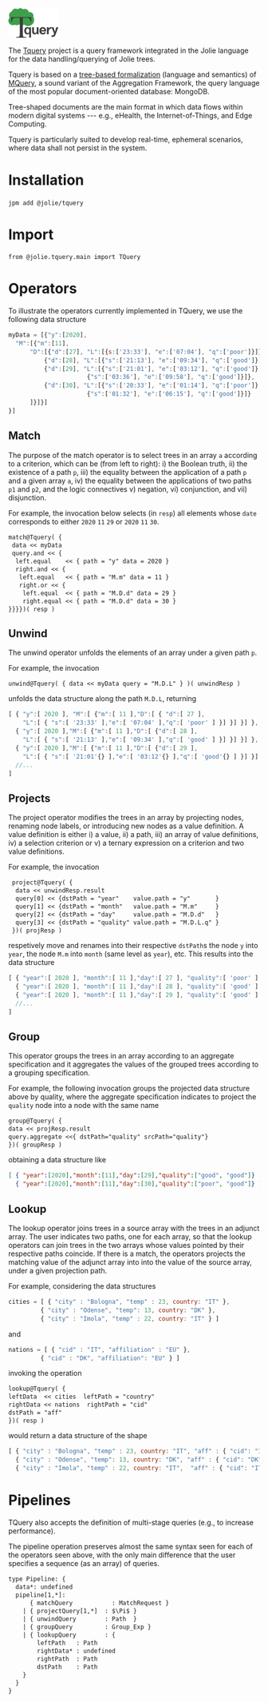 <img src="https://github.com/jolie/tquery/raw/master/tquery_logo.png" width="100">

The <a href="https://github.com/jolie/tquery">Tquery</a> project is a query framework integrated in the Jolie language for the data handling/querying of Jolie trees.

Tquery is based on a [tree-based formalization](https://arxiv.org/abs/1904.11327) (language and semantics) of [MQuery](https://arxiv.org/abs/1603.09291), a sound variant of the Aggregation Framework, the query language of the most popular document-oriented database: MongoDB.

Tree-shaped documents are the main format in which data flows within modern digital systems --- e.g., eHealth, the Internet-of-Things, and Edge Computing.

Tquery is particularly suited to develop real-time, ephemeral scenarios, where data shall not persist in the system.

# Installation

`jpm add @jolie/tquery`

# Import

```jolie
from @jolie.tquery.main import TQuery
```

# Operators

To illustrate the operators currently implemented in TQuery, we use the following data structure

```js
myData = [{"y":[2020], 
  "M":[{"m":[11], 
      "D":[{"d":[27], "L":[{s:['23:33'], "e":['07:04'], "q":['poor']}]},
          {"d":[28], "L":[{"s":['21:13'], "e":['09:34'], "q":['good']}]},
          {"d":[29], "L":[{"s":['21:01'], "e":['03:12'], "q":['good']},
                      {"s":['03:36'], "e":['09:58'], "q":['good']}]},
          {"d":[30], "L":[{"s":['20:33'], "e":['01:14'], "q":['poor']},
                      {"s":['01:32'], "e":['06:15'], "q":['good']}]}
      ]}]}]
}]
```
## Match 

The purpose of the match operator is to select trees in an array `a` according to a criterion, which can be
(from left to right): i) the Boolean truth, ii) the existence of a path `p`, iii) the equality between the
application of a path `p` and a given array `a`, iv) the equality between the applications of two paths `p1`
and `p2`, and the logic connectives v) negation, vi) conjunction, and vii) disjunction.

For example, the invocation below selects (in `resp`) all elements whose `date` corresponds to either `2020` `11` `29` or `2020` `11` `30`.

```jolie
match@Tquery( { 
 data << myData
 query.and << { 
  left.equal    << { path = "y" data = 2020 }
  right.and << {
   left.equal   << { path = "M.m" data = 11 }
   right.or << {
    left.equal  << { path = "M.D.d" data = 29 }
    right.equal << { path = "M.D.d" data = 30 }
}}}})( resp )
```

## Unwind

The unwind operator unfolds the elements of an array under a given path `p`.

For example, the invocation

```jolie
unwind@Tquery( { data << myData query = "M.D.L" } )( unwindResp )
```

unfolds the data structure along the path `M.D.L`, returning

```js
[ { "y":[ 2020 ], "M":[ {"m":[ 11 ],"D":[ { "d":[ 27 ],
    "L":[ { "s":[ '23:33' ],"e":[ '07:04' ],"q":[ 'poor' ] }] }] }] },
  { "y":[ 2020 ],"M":[ {"m":[ 11 ],"D":[ {"d":[ 28 ],
    "L":[ { "s":[ '21:13' ],"e":[ '09:34' ],"q":[ 'good' ] }] }] }] },
  { "y":[ 2020 ],"M":[ {"m":[ 11 ],"D":[ {"d":[ 29 ],
    "L":[ { "s":[ '21:01'{} ],"e":[ '03:12'{} ],"q":[ 'good'{} ] }] }] }] },
  //...
]
```

## Projects

The project operator modifies the trees in an array by projecting nodes, renaming node labels, or introducing new nodes as a value definition. A value definition is either i) a value, ii) a path, iii) an array of value definitions, iv) a selection criterion or v) a ternary expression on a criterion and two value definitions.

For example, the invocation

```jolie
 project@Tquery( { 
  data << unwindResp.result
  query[0] << {dstPath = "year"    value.path = "y"       }
  query[1] << {dstPath = "month"   value.path = "M.m"     }
  query[2] << {dstPath = "day"     value.path = "M.D.d"   }
  query[3] << {dstPath = "quality" value.path = "M.D.L.q" }
 })( projResp )
```

respetively move and renames into their respective `dstPath`s the node `y` into `year`, the node `M.m` into `month` (same level as `year`), etc. This results into the data structure

```js
[ { "year":[ 2020 ], "month":[ 11 ],"day":[ 27 ], "quality":[ 'poor' ] },
  { "year":[ 2020 ], "month":[ 11 ],"day":[ 28 ], "quality":[ 'good' ] },
  { "year":[ 2020 ], "month":[ 11 ],"day":[ 29 ], "quality":[ 'good' ] },
  //...
]
```

## Group

This operator groups the trees in an array according to an aggregate specification and it aggregates the values of the grouped trees according to a grouping specification.

For example, the following invocation groups the projected data structure above by quality, where the aggregate specification indicates to project the `quality` node into a node with the same name

```jolie
group@Tquery( {
data << projResp.result
query.aggregate <<{ dstPath="quality" srcPath="quality"}
})( groupResp )
```

obtaining a data structure like

```json
[ { "year":[2020],"month":[11],"day":[29],"quality":["good", "good"]} ,
  { "year":[2020],"month":[11],"day":[30],"quality":["poor", "good"]} ]
```

## Lookup

The lookup operator joins trees in a source array with the trees in an adjunct array.
The user indicates two paths, one for each array, so that the lookup operators can join trees in the two arrays whose values pointed by their respective paths coincide. If there is a match, the operators projects the matching value of the adjunct array into into the value of the source array, under a given projection path.

For example, considering the data structures
```js
cities = [ { "city" : "Bologna", "temp" : 23, country: "IT" }, 
         { "city" : "Odense", "temp": 13, country: "DK" }, 
         { "city" : "Imola", "temp" : 22, country: "IT" } ]
```
and
```js
nations = [ { "cid" : "IT", "affiliation" : "EU" }, 
         { "cid" : "DK", "affiliation": "EU" } ]
```

invoking the operation

```jolie
lookup@Tquery( {
leftData  << cities  leftPath = "country"
rightData << nations  rightPath = "cid"
dstPath = "aff"
})( resp )
```

would return a data structure of the shape

```js
[ { "city" : "Bologna", "temp" : 23, country: "IT", "aff" : { "cid": "IT", "affiliation" : "EU" } }, 
  { "city" : "Odense", "temp": 13, country: "DK", "aff" : { "cid": "DK", "affiliation" : "EU" } }, 
  { "city" : "Imola", "temp" : 22, country: "IT",  "aff" : { "cid": "IT", "affiliation" : "EU" } } ]
```

# Pipelines

TQuery also accepts the definition of multi-stage queries (e.g., to increase performance).

The pipeline operation preserves almost the same syntax seen for each of the operators seen above, with the only main difference that the user specifies a sequence (as an array) of queries.

```jolie
type Pipeline: {
  data*: undefined
  pipeline[1,*]:
      { matchQuery           : MatchRequest }
    | { projectQuery[1,*]  : $\Pi$ }
    | { unwindQuery        : Path  }
    | { groupQuery         : Group_Exp }
    | { lookupQuery        : {
        leftPath   : Path
        rightData* : undefined
        rightPath  : Path
        dstPath    : Path
    }
  }
}
```
